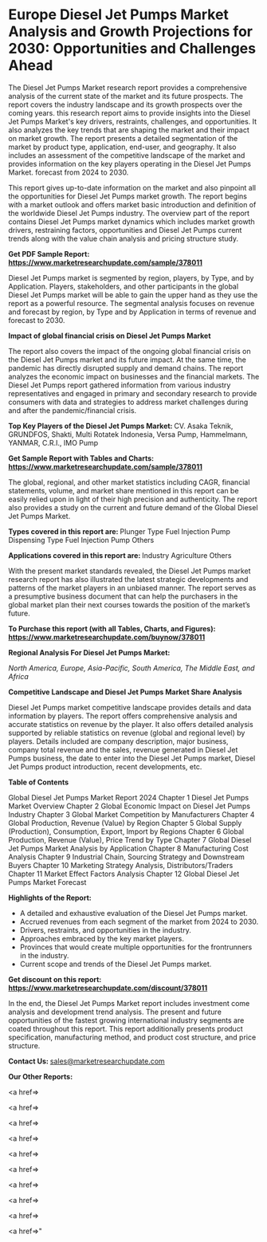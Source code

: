 # Europe Diesel Jet Pumps Market Analysis and Growth Projections for 2030: Opportunities and Challenges Ahead

The Diesel Jet Pumps Market research report provides a comprehensive analysis of the current state of the market and its future prospects. The report covers the industry landscape and its growth prospects over the coming years. this research report aims to provide insights into the Diesel Jet Pumps Market's key drivers, restraints, challenges, and opportunities. It also analyzes the key trends that are shaping the market and their impact on market growth. The report presents a detailed segmentation of the market by product type, application, end-user, and geography. It also includes an assessment of the competitive landscape of the market and provides information on the key players operating in the Diesel Jet Pumps Market. forecast from 2024 to 2030.

This report gives up-to-date information on the market and also pinpoint all the opportunities for Diesel Jet Pumps market growth. The report begins with a market outlook and offers market basic introduction and definition of the worldwide Diesel Jet Pumps industry. The overview part of the report contains Diesel Jet Pumps market dynamics which includes market growth drivers, restraining factors, opportunities and Diesel Jet Pumps current trends along with the value chain analysis and pricing structure study.

<strong><b>Get PDF Sample Report: <a href=https://www.marketresearchupdate.com/sample/378011>https://www.marketresearchupdate.com/sample/378011</a></b></strong>

Diesel Jet Pumps market is segmented by region, players, by Type, and by Application. Players, stakeholders, and other participants in the global Diesel Jet Pumps market will be able to gain the upper hand as they use the report as a powerful resource. The segmental analysis focuses on revenue and forecast by region, by Type and by Application in terms of revenue and forecast to 2030.

<strong><b>Impact of global financial crisis on Diesel Jet Pumps Market</b></strong>

The report also covers the impact of the ongoing global financial crisis on the Diesel Jet Pumps market and its future impact. At the same time, the pandemic has directly disrupted supply and demand chains. The report analyzes the economic impact on businesses and the financial markets. The Diesel Jet Pumps report gathered information from various industry representatives and engaged in primary and secondary research to provide consumers with data and strategies to address market challenges during and after the pandemic/financial crisis.

<strong><b>Top Key Players of the Diesel Jet Pumps Market:
</b></strong>CV. Asaka Teknik, GRUNDFOS, Shakti, Multi Rotatek Indonesia, Versa Pump, Hammelmann, YANMAR, C.R.I., IMO Pump<strong><b>
</b></strong>

<strong><b>Get Sample Report with Tables and Charts: <a href=https://www.marketresearchupdate.com/sample/378011>https://www.marketresearchupdate.com/sample/378011</a></b></strong>

The global, regional, and other market statistics including CAGR, financial statements, volume, and market share mentioned in this report can be easily relied upon in light of their high precision and authenticity. The report also provides a study on the current and future demand of the Global Diesel Jet Pumps Market.

<strong><b>Types covered in this report are:
</b></strong>Plunger Type Fuel Injection Pump
Dispensing Type Fuel Injection Pump
Others<strong><b>
</b></strong>

<strong><b>Applications covered in this report are:
</b></strong>Industry
Agriculture
Others<strong><b>
</b></strong>

With the present market standards revealed, the Diesel Jet Pumps market research report has also illustrated the latest strategic developments and patterns of the market players in an unbiased manner. The report serves as a presumptive business document that can help the purchasers in the global market plan their next courses towards the position of the market’s future.

<strong><b>To Purchase this report (with all Tables, Charts, and Figures): <a href=https://www.marketresearchupdate.com/buynow/378011>https://www.marketresearchupdate.com/buynow/378011</a></b></strong>

<strong><b>Regional Analysis For Diesel Jet Pumps Market:</b></strong>

<em><i>North America, Europe, Asia-Pacific, South America, The Middle East, and Africa</i></em>

<strong><b>Competitive Landscape and Diesel Jet Pumps Market Share Analysis</b></strong>

Diesel Jet Pumps market competitive landscape provides details and data information by players. The report offers comprehensive analysis and accurate statistics on revenue by the player. It also offers detailed analysis supported by reliable statistics on revenue (global and regional level) by players. Details included are company description, major business, company total revenue and the sales, revenue generated in Diesel Jet Pumps business, the date to enter into the Diesel Jet Pumps market, Diesel Jet Pumps product introduction, recent developments, etc.

<strong><b>Table of Contents</b></strong>

Global Diesel Jet Pumps Market Report 2024
Chapter 1 Diesel Jet Pumps Market Overview
Chapter 2 Global Economic Impact on Diesel Jet Pumps Industry
Chapter 3 Global Market Competition by Manufacturers
Chapter 4 Global Production, Revenue (Value) by Region
Chapter 5 Global Supply (Production), Consumption, Export, Import by Regions
Chapter 6 Global Production, Revenue (Value), Price Trend by Type
Chapter 7 Global Diesel Jet Pumps Market Analysis by Application
Chapter 8 Manufacturing Cost Analysis
Chapter 9 Industrial Chain, Sourcing Strategy and Downstream Buyers
Chapter 10 Marketing Strategy Analysis, Distributors/Traders
Chapter 11 Market Effect Factors Analysis
Chapter 12 Global Diesel Jet Pumps Market Forecast

<strong><b>Highlights of the Report:</b></strong>

- A detailed and exhaustive evaluation of the Diesel Jet Pumps market.
- Accrued revenues from each segment of the market from 2024 to 2030.
- Drivers, restraints, and opportunities in the industry.
- Approaches embraced by the key market players.
- Provinces that would create multiple opportunities for the frontrunners in the industry.
- Current scope and trends of the Diesel Jet Pumps market.

<strong><b>Get discount on this report: <a href=https://www.marketresearchupdate.com/discount/378011>https://www.marketresearchupdate.com/discount/378011</a></b></strong>

In the end, the Diesel Jet Pumps Market report includes investment come analysis and development trend analysis. The present and future opportunities of the fastest growing international industry segments are coated throughout this report. This report additionally presents product specification, manufacturing method, and product cost structure, and price structure.

<strong><b>Contact Us:
</b></strong>sales@marketresearchupdate.com

<strong>Our Other Reports:</strong>

<a href=></a>

<a href=></a>

<a href=></a>

<a href=></a>

<a href=></a>

<a href=></a>

<a href=></a>

<a href=></a>

<a href=></a>

<a href=></a>"
